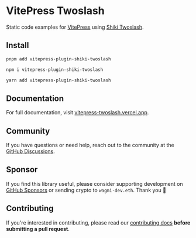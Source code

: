 # VitePress Twoslash

Static code examples for [VitePress](https://vitepress.dev) using [Shiki Twoslash](https://github.com/shikijs/twoslash).

## Install

```bash
pnpm add vitepress-plugin-shiki-twoslash
```

```bash
npm i vitepress-plugin-shiki-twoslash
```

```bash
yarn add vitepress-plugin-shiki-twoslash
```

## Documentation

For full documentation, visit [vitepress-twoslash.vercel.app](https://vitepress-twoslash.vercel.app).

## Community

If you have questions or need help, reach out to the community at the [GitHub Discussions](https://github.com/wagmi-dev/vitepress-plugin-shiki-twoslash/discussions).

## Sponsor

If you find this library useful, please consider supporting development on [GitHub Sponsors](https://github.com/sponsors/wagmi-dev?metadata_campaign=twoslash_readme) or sending crypto to `wagmi-dev.eth`. Thank you 🙏

## Contributing

If you're interested in contributing, please read our [contributing docs](https://github.com/wagmi-dev/vitepress-plugin-shiki-twoslash/blob/main/.github/CONTRIBUTING.md) **before submitting a pull request**.
